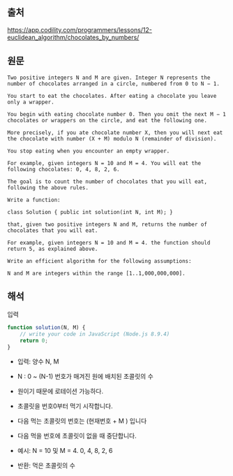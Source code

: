 ## 출처
https://app.codility.com/programmers/lessons/12-euclidean_algorithm/chocolates_by_numbers/

## 원문
```
Two positive integers N and M are given. Integer N represents the number of chocolates arranged in a circle, numbered from 0 to N − 1.

You start to eat the chocolates. After eating a chocolate you leave only a wrapper.

You begin with eating chocolate number 0. Then you omit the next M − 1 chocolates or wrappers on the circle, and eat the following one.

More precisely, if you ate chocolate number X, then you will next eat the chocolate with number (X + M) modulo N (remainder of division).

You stop eating when you encounter an empty wrapper.

For example, given integers N = 10 and M = 4. You will eat the following chocolates: 0, 4, 8, 2, 6.

The goal is to count the number of chocolates that you will eat, following the above rules.

Write a function:

class Solution { public int solution(int N, int M); }

that, given two positive integers N and M, returns the number of chocolates that you will eat.

For example, given integers N = 10 and M = 4. the function should return 5, as explained above.

Write an efficient algorithm for the following assumptions:

N and M are integers within the range [1..1,000,000,000].
```

## 해석
입력
```javascript
function solution(N, M) {
    // write your code in JavaScript (Node.js 8.9.4)
    return 0;
}
```
- 입력: 양수 N, M
- N : 0 ~ (N-1) 번호가 매겨진 원에 배치된 초콜릿의 수
- 원이기 때문에 로테이션 가능하다.

- 초콜릿을 번호0부터 먹기 시작합니다.
- 다음 먹는 초콜릿의 번호는 (현재번호 + M ) 입니다 

- 다음 먹을 번호에 초콜릿이 없을 때 중단합니다.

- 예시:  N = 10 및 M = 4. 0, 4, 8, 2, 6

- 반환: 먹은 초콜릿의 수


